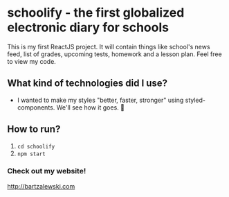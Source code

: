 # schoolify - the first globalized electronic diary for schools

This is my first ReactJS project. It will contain things like school's news feed, list of grades, upcoming tests, homework and a lesson plan. Feel free to view my code.

## What kind of technologies did I use?

- I wanted to make my styles "better, faster, stronger" using styled-components. We'll see how it goes. 🤔

## How to run?

1. `cd schoolify`
2. `npm start`

### Check out my website!

http://bartzalewski.com
